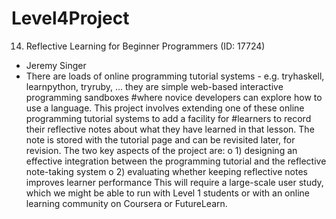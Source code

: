 # Level4Project


14. Reflective Learning for Beginner Programmers (ID: 17724)
- Jeremy Singer
- There are loads of online programming tutorial systems - e.g. tryhaskell, learnpython, tryruby, ... they are simple web-based interactive programming sandboxes #where novice developers can explore how to use a language. This project involves extending one of these online programming tutorial systems to add a facility for #learners to record their reflective notes about what they have learned in that lesson. The note is stored with the tutorial page and can be revisited later, for revision.
The two key aspects of the project are:
o 1) designing an effective integration between the programming tutorial and the reflective note-taking system
o 2) evaluating whether keeping reflective notes improves learner performance
This will require a large-scale user study, which we might be able to run with Level 1 students or with an online learning community on Coursera or FutureLearn.
